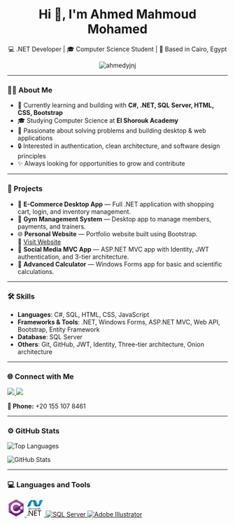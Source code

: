 <h1 align="center">Hi 👋, I'm Ahmed Mahmoud Mohamed</h1>
<p align="center">
  💻 .NET Developer | 🎓 Computer Science Student | 📍 Based in Cairo, Egypt
</p>

<p align="center">
  <img src="https://komarev.com/ghpvc/?username=ahmedyjnj&label=Profile%20views&color=0e75b6&style=flat" alt="ahmedyjnj" />
</p>

---

### 👨‍💻 About Me

- 💼 Currently learning and building with **C#, .NET, SQL Server, HTML, CSS, Bootstrap**
- 🎓 Studying Computer Science at **El Shorouk Academy**
- 🧠 Passionate about solving problems and building desktop & web applications
- 🔒 Interested in authentication, clean architecture, and software design principles
- ✨ Always looking for opportunities to grow and contribute

---

### 🚀 Projects

- 🛒 **E-Commerce Desktop App** — Full .NET application with shopping cart, login, and inventory management.
- 💪 **Gym Management System** — Desktop app to manage members, payments, and trainers.
- 🌐 **Personal Website** — Portfolio website built using Bootstrap.  
  🔗 [Visit Website](https://ahmedyjnj.github.io/simple-personal-page/person.html)
- 👥 **Social Media MVC App** — ASP.NET MVC app with Identity, JWT authentication, and 3-tier architecture.
- 🧮 **Advanced Calculator** — Windows Forms app for basic and scientific calculations.

---

### 🛠️ Skills

- **Languages**: C#, SQL, HTML, CSS, JavaScript  
- **Frameworks & Tools**: .NET, Windows Forms, ASP.NET MVC, Web API, Bootstrap, Entity Framework  
- **Database**: SQL Server  
- **Others**: Git, GitHub, JWT, Identity, Three-tier architecture, Onion architecture

---

### 🌐 Connect with Me

<p align="left">
  <a href="mailto:ahmedkok8h@gmail.com">
    <img src="https://img.shields.io/badge/Email-ahmedkok8h@gmail.com-D14836?style=for-the-badge&logo=gmail&logoColor=white" />
  </a>                  

  
  <a href="https://www.linkedin.com/in/ahmed-mahmoud-b44a00225" target="_blank">
    <img src="https://img.shields.io/badge/LinkedIn-ahmed--mahmoud--b44a00225-0077B5?style=for-the-badge&logo=linkedin&logoColor=white" />
  </a>
</p>

**📱 Phone:** +20 155 107 8461  


---

### ⚙️ GitHub Stats

<p align="left">
  <img src="https://github-readme-stats.vercel.app/api/top-langs/?username=ahmedyjnj&layout=compact&theme=default" alt="Top Languages" />
</p>

<p align="left">
  <img src="https://github-readme-stats.vercel.app/api?username=ahmedyjnj&show_icons=true&theme=default" alt="GitHub Stats" />
</p>

---

### 💻 Languages and Tools

<p align="left">
  <a href="https://www.w3schools.com/cs/" target="_blank" rel="noreferrer">
    <img src="https://raw.githubusercontent.com/devicons/devicon/master/icons/csharp/csharp-original.svg" alt="C#" width="40" height="40"/>
  </a>
  <a href="https://dotnet.microsoft.com/" target="_blank" rel="noreferrer">
    <img src="https://raw.githubusercontent.com/devicons/devicon/master/icons/dot-net/dot-net-original-wordmark.svg" alt=".NET" width="40" height="40"/>
  </a>
  <a href="https://www.microsoft.com/en-us/sql-server" target="_blank" rel="noreferrer">
    <img src="https://www.svgrepo.com/show/303229/microsoft-sql-server-logo.svg" alt="SQL Server" width="40" height="40"/>
  </a>
  <a href="https://www.adobe.com/in/products/illustrator.html" target="_blank" rel="noreferrer">
    <img src="https://www.vectorlogo.zone/logos/adobe_illustrator/adobe_illustrator-icon.svg" alt="Adobe Illustrator" width="40" height="40"/>
  </a>
</p>
